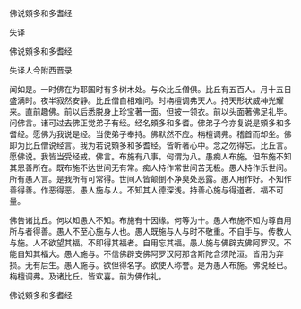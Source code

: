   佛说頞多和多耆经  

失译  

佛说頞多和多耆经  

失译人今附西晋录  

闻如是。一时佛在为耶国时有多树木处。与众比丘僧俱。比丘有五百人。月十五日盛满时。夜半寂然安静。比丘僧自相难问。时栴檀调弗天人。持天形状威神光耀来。直前趣佛。前以后悉脱身上珍宝著一面。但披一领衣。前以头面著佛足礼毕。问佛言。诸可过去佛正觉弟子有经。经名頞多和多耆。佛弟子今亦复说是頞多和多耆经。愿佛为我说是经。当使弟子奉持。佛默然不应。栴檀调弗。稽首而却坐。佛即为比丘僧说经言。我为若说頞多和多耆经。皆听著心中。念之勿得忘。比丘言。愿佛说。我皆当受经戒。佛言。布施有八事。何谓为八。愚痴人布施。但布施不知其恩善所在。既布施不达世间无有常。痴人持作常世间苦无极。愚人持作乐世间。所有愚人言。是我所有可常得。世间人皆颠倒不净臭处恶露。愚人用作好。不知作善得善。作恶得恶。愚人施与人。不知其人德深浅。持善心施与得道者。福不可量。  

佛告诸比丘。何以知愚人不知。布施有十因缘。何等为十。愚人布施不知为尊自用所与者得善。愚人不至心施与人也。愚人既施与人与时不敬重。不自手与。传教人与施。人不欲望其福。不即得其福者。自用忘其福。愚人施与佛辟支佛阿罗汉。不能自知其福大。愚人施与。不信佛辟支佛阿罗汉阿那含斯陀含须陀洹。皆用为弃损。无有后生。愚人施与。欲但得名字。欲使人称誉。是为愚人布施。佛说经已。栴檀调弗。及诸比丘。皆欢喜。前为佛作礼。  

佛说頞多和多耆经  
